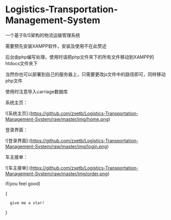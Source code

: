 # Logistics-Transportation-Management-System
一个基于B/S架构的物流运输管理系统

需要预先安装XAMPP软件，安装及使用不在此赘述

后台由php编写处理，使用时请把php文件夹下的所有文件移动到XAMPP的htdocs文件夹下

当然你也可以部署到自己的服务器上，只需要更改js文件中的路径即可，同样移动php文件

使用时注意导入carriage数据库


系统主页：

![系统主页]:(https://github.com/zxetb/Logistics-Transportation-Management-System/raw/master/img/home.png)

登录界面：

![登录界面]:(https://github.com/zxetb/Logistics-Transportation-Management-System/raw/master/img/login.png)

车主接单：

![车主接单]:(https://github.com/zxetb/Logistics-Transportation-Management-System/raw/master/img/order.png)

if(you feel good)

{

      give me a star!
   
}
